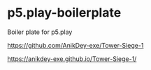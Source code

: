 # p5.play-boilerplate
Boiler plate for p5.play

https://github.com/AnikDey-exe/Tower-Siege-1

 https://anikdey-exe.github.io/Tower-Siege-1/
